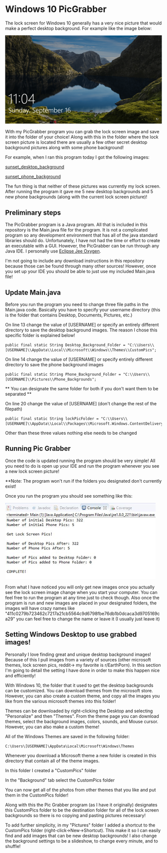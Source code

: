 # Windows 10 PicGrabber
The lock screen for Windows 10 generally has a very nice picture that would make a perfect desktop background. For example like the image below: 

![lock_screen_pic](readme_pics/lock-screen.png)

With my PicGrabber program you can grab the lock screen image and save it into the folder of your choice! Along with this in the folder where the lock screen picture is located there are usually a few other secret desktop background pictures along with some phone background!

For example, when I ran this program today I got the following images:

[sunset_desktop_background](readme_pics/desktop_sunset.jpg)

[sunset_phone_background](readme_pics/phone_sunset.jpg)

The fun thing is that neither of these pictures was currently my lock screen. After running the program it gave me 5 new desktop backgrounds and 5 new phone backgrounds (along with the current lock screen picture)!

## Preliminary steps
The PicGrabber program is a Java program. All that is included in this repository is the Main.java file for the program. It is not a complicated program so any development environment that has all of the java standard libraries should do. Unfortunately, I have not had the time or effort to create an executable with a GUI. However, the PicGrabber can be run through any Java IDE. I personally use [Eclipse Jee Oxygen](https://www.eclipse.org/downloads/).

I'm not going to include any download instructions in this repository because those can be found through many other sources! However, once you set up your IDE you should be able to just use my included Main.java file!

## Update Main.java
Before you run the program you need to change three file paths in the Main.java code. Basically you have to specify your username directory (this is the folder that contains Desktop, Documents, Pictures, etc.)

On line 13 change the value of [USERNAME] or specify an entirely different directory to save the desktop background images. 
The reason I chose this specific folder is explained below!

```
public final static String Desktop_Background_Folder = "C:\\Users\\[USERNAME]\\AppData\\Local\\Microsoft\\Windows\\Themes\\CustomPics";
```

On line 14 change the value of [USERNAME] or specify entirely different directory to save the phone background images
```
public final static String Phone_Background_Folder = "C:\\Users\\[USERNAME]\\Pictures\\Phone_Backgrounds";
```

** You can designate the same folder for both if you don't want them to be separated **

On line 20 change the value of [USERNAME] (don't change the rest of the filepath)

```
public final static String lockPicFolder = "C:\\Users\\[USERNAME]\\AppData\\Local\\Packages\\Microsoft.Windows.ContentDeliveryManager_cw5n1h2txyewy\\LocalState\\Assets";
```
Other than these three values nothing else needs to be changed

## Running Pic Grabber
Once the code is updated running the program should be very simple! All you need to do is open up your IDE and run the program whenever you see a new lock screen picture! 

**Note: The program won't run if the folders you designated don't currently exist!

Once you run the program you should see something like this: 

![eclipse_message](readme_pics/eclipse_message.JPG)

From what I have noticed you will only get new images once you actually see the lock screen image change when you start your computer. You can feel free to run the program at any time just to check though. Also once the program is run and new images are placed in your designated folders, the images will have crazy names like "411c0279b723462c7217a21cb5564c9d6798fbe76db1b0dcaca3d9705169ca29" you can feel free to change the name or leave it (I usually just leave it)

## Setting Windows Desktop to use grabbed images!

Personally I love finding great and unique desktop background images! Because of this I pull images from a variety of sources (other microsoft themes, lock screen pics, reddit-> my favorite is r/EarthPorn). In this section I'm going to detail the setting I have done in order to make this happen nice and efficiently!

With Windows 10, the folder that it used to get the desktop backgrounds can be customized. You can download themes from the microsoft store. However, you can also create a custom theme, and copy all the images you like from the various microsoft themes into this folder!

Themes can be downloaded by right-clicking the Desktop and selecting "Personalize" and then "Themes". From the theme page you can download themes, select the background images, colors, sounds, and Mouse cursor. However, you can also make a custom theme!

All of the Windows Themes are saved in the following folder:

```
C:\Users\[USERNAME]\AppData\Local\Microsoft\Windows\Themes
```
Whenever you download a Microsoft theme a new folder is created in this directory that contain all of the theme images.

In this folder I created a "CustomPics" folder 

In the "Background" tab select the CustomPics folder

You can now get all of the photos from other themes that you like and put them in the CustomPics folder!

Along with this the Pic Grabber program (as I have it originally) designates this CustomPics folder to be the destination folder for all of the lock screen backgrounds so there is no copying and pasting pictures necessary!

To add further simplicity, in my "Pictures" folder I added a shortcut to the CustomPics folder (right-click->New->Shortcut). This make it so I can easily find and add images that can be new desktop backgrounds! I also change the background settings to be a slideshow, to change every minute, and to shuffle!

